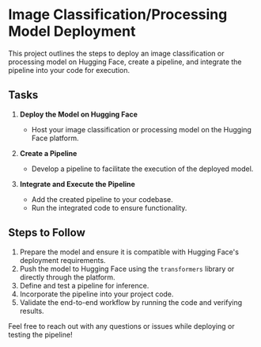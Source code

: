 # Image Classification/Processing Model Deployment

This project outlines the steps to deploy an image classification or processing model on Hugging Face, create a pipeline, and integrate the pipeline into your code for execution.

## Tasks

1. **Deploy the Model on Hugging Face**
   - Host your image classification or processing model on the Hugging Face platform.

2. **Create a Pipeline**
   - Develop a pipeline to facilitate the execution of the deployed model.

3. **Integrate and Execute the Pipeline**
   - Add the created pipeline to your codebase.
   - Run the integrated code to ensure functionality.

## Steps to Follow

1. Prepare the model and ensure it is compatible with Hugging Face's deployment requirements.
2. Push the model to Hugging Face using the `transformers` library or directly through the platform.
3. Define and test a pipeline for inference.
4. Incorporate the pipeline into your project code.
5. Validate the end-to-end workflow by running the code and verifying results.



Feel free to reach out with any questions or issues while deploying or testing the pipeline!
